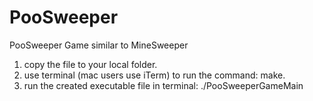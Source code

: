 # PooSweeper
PooSweeper Game similar to MineSweeper
1. copy the file to your local folder.
2. use terminal (mac users use iTerm) to run the command: make.
3. run the created executable file in terminal: ./PooSweeperGameMain
